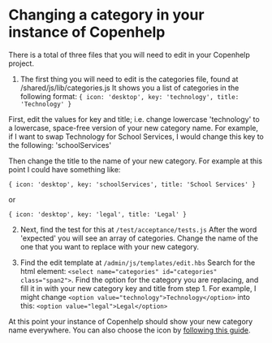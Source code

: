 # Changing a category in your instance of Copenhelp

There is a total of three files that you will need to edit in your Copenhelp project.

1. The first thing you will need to edit is the categories file, found at /shared/js/lib/categories.js
It shows you a list of categories in the following format:   `{ icon: 'desktop', key: 'technology', title: 'Technology' }`

  First, edit the values for key and title; i.e. change lowercase 'technology' to a lowercase, space-free version of your new category name. For example, if I want to swap Technology for School Services, I would change this key to the following: 'schoolServices'

  Then change the title to the name of your new category. For example at this point I could have something like:

  `{ icon: 'desktop', key: 'schoolServices', title: 'School Services' }`

  or

  `{ icon: 'desktop', key: 'legal', title: 'Legal' }`

2. Next, find the test for this at `/test/acceptance/tests.js`
After the word 'expected' you will see an array of categories. Change the name of the one that you want to replace with your new category.

3. Find the edit template at `/admin/js/templates/edit.hbs`
Search for the html element: `<select name="categories" id="categories" class="span2">`. Find the option for the category you are replacing, and fill it in with your new category key and title from step 1. For example, I might change `<option value="technology">Technology</option>` into this: `<option value="legal">Legal</option>`

At this point your instance of Copenhelp should show your new category name everywhere. You can also choose the icon by [following this guide](https://github.com/zendesk/copenhelp/blob/master/docs/ICONS.md).
